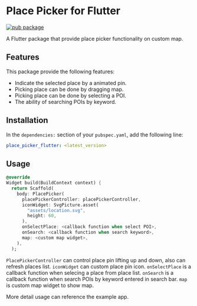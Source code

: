 # Place Picker for Flutter

[![pub package](https://img.shields.io/pub/v/place_picker_flutter.svg)](https://pub.dev/packages/place_picker_flutter)

A Flutter package that provide place picker functionality on custom map.

## Features
This package provide the following features:
* Indicate the selected place by a animated pin.
* Picking place can be done by dragging map.
* Picking place can be done by selecting a POI.
* The ability of searching POIs by keyword.

## Installation
In the ```dependencies:``` section of your ```pubspec.yaml```, add the following line:
``` yaml
place_picker_flutter: <latest_version>
```

## Usage
```dart
@override
Widget build(BuildContext context) {
  return Scaffold(
    body: PlacePicker(
      placePickerController: placePickerController,
      iconWidget: SvgPicture.asset(
        "assets/location.svg",
        height: 60,
      ),
      onSelectPlace: <callback function when select POI>,
      onSearch: <callback function when search keyword>,
      map: <custom map widget>,
    ),
  );
```
```PlacePickerController``` can control place pin lifting up and down, also can refresh places list.
```iconWidget``` can custom place pin icon.
```onSelectPlace``` is a callback function when selecing a place from place list.
```onSearch``` is a callback function when search POIs by keyword entered in search bar.
```map``` is custom map widget to show map.

More detail usage can reference the example app.